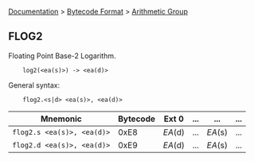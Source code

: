 [Documentation](../../README.md) > [Bytecode Format](../README.md) > [Arithmetic Group](../InstructionsArithmetic.md)

## FLOG2

Floating Point Base-2 Logarithm.

        log2(<ea(s)>) -> <ea(d)>

General syntax:

        flog2.<s|d> <ea(s)>, <ea(d)>

| Mnemonic | Bytecode | Ext 0 | ... | ... | ... |
| - | - | - | - | - | - |
| `flog2.s <ea(s)>, <ea(d)>` | 0xE8 | *EA*(d) | ... | *EA*(s) | ... |
| `flog2.d <ea(s)>, <ea(d)>` | 0xE9 | *EA*(d) | ... | *EA*(s) | ... |
